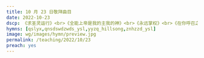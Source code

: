 ```yaml
---
title: 10 月 23 日敬拜曲目
date: 2022-10-23
dscp: 《求圣灵运行》<br>《全能上帝是我的主我的神》<br>《永远掌权》<br>《在你呼召之地》
hymns: [qslyx,qnsdswdzwds_ysl,yyzq_hillsong,znhzzd_ysl]
image: wg/images/hymn/preview.jpg
permalink: /teaching/2022/10/23
preach: yes
---
```


